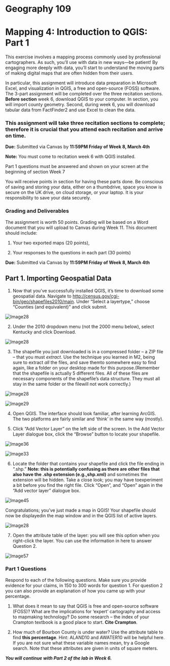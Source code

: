 # Geography 109

# Mapping 4: Introduction to QGIS: Part 1

This exercise involves a mapping process commonly used by professional cartographers. As such, you’ll use with data in new ways—be patient! By engaging more deeply with data, you’ll start to understand the moving parts of making digital maps that are often hidden from their users.

In particular, this assignment will introduce data preparation in Microsoft Excel, and visualization in QGIS, a free and open-source (FOSS) software. The 3-part assignment will be completed over the three recitation sections. **Before section** week 6, download QGIS to your computer. In section, you will import county geometry. Second, during week 6, you will download tabular data from FactFinder2 and use Excel to clean the data.

### This assignment will take three recitation sections to complete; therefore it is crucial that you attend each recitation and arrive on time.

**Due:** Submitted via Canvas by **11:59PM Friday of Week 8, March 4th**

**Note:** You must come to recitation week 6 with QGIS installed.

Part 1 questions must be answered and shown on your screen at the beginning of section Week 7

You will receive points in section for having these parts done. Be conscious of saving and storing your data, either on a thumbdrive, space you know is secure on the UK drive, on cloud storage, or your laptop. It is your responsibility to save your data securely.

### Grading and Deliverables 

The assignment is worth 50 points. Grading will be based on a Word document that you will upload to Canvas during Week 11. This document should include:

1.  Your two exported maps (20 points),

2.  Your responses to the questions in each part (30 points)

**Due:** Submitted via Canvas by **11:59PM Friday of Week 8, March 4th**

## Part 1. Importing Geospatial Data

1. Now that you’ve successfully installed QGIS, it’s time to download some geospatial data. Navigate to http://census.gov/cgi-bin/geo/shapefiles2010/main. Under “Select a layertype,” choose “Counties (and equivalent)” and click submit.

![Image28](images/Image28)

2. Under the 2010 dropdown menu (not the 2000 menu below), select Kentucky and click Download.

![Image28](images/Image28)

3. The shapefile you just downloaded is in a compressed folder – a ZIP file – that you must _extract_. Use the technique you learned in M2, being sure to extract _all_ the files, and save themto somewhere easy to find again, like a folder on your desktop made for this purpose.(Remember that the shapefile is actually 5 different files. All of these files are necessary components of the shapefile’s data structure. They must all stay in the same folder or the filewill not work correctly.)

![Image28](images/Image28)

![Image29](images/Image29)

4. Open QGIS. The interface should look familiar, after learning ArcGIS. The two platforms are fairly similar and ‘think’ in the same way (mostly).

5. Click “Add Vector Layer” on the left side of the screen. In the Add Vector Layer dialogue box, click the “Browse” button to locate your shapefile.

![Image36](images/Image36)

![Image33](images/Image33)

6. Locate the folder that contains your shapefile and click the file ending in “.shp.” **Note: this is potentially confusing as there are other files that also have the .shp extension (e.g.,shp.xml)** and sometimes the extension will be hidden. Take a close look; you may have toexperiment a bit before you find the right file. Click “Open”, and “Open” again in the “Add vector layer” dialogue box.

![Image45](images/Image45)

Congratulations; you’ve just made a map in QGIS! Your shapefile should now be displayedin the map window and in the QGIS list of active layers.

![Image28](images/Image28)

7. Open the attribute table of the layer: you will see this option when you right-click the layer. You can use the information in here to answer Question 2.

![Image57](images/Image57)

### Part 1 Questions

Respond to each of the following questions. Make sure you provide evidence for your claims, in 150 to 300 words for question 1. For question 2 you can also provide an explanation of how you came up with your percentage.

1. What does it mean to say that QGIS is free and open-source software (FOSS)? What are the implications for ‘expert’ cartography and access to mapmaking technology? Do some research – the index of your Crampton textbook is a good place to start. **Cite Crampton**.

2. How much of Bourbon County is under water? Use the attribute table to find **this percentage**. Hint: ALAND10 and AWATER10 will be helpful here. If you are not sure what these variable names mean, try a Google search. Note that these attributes are given in units of square meters.

**_You will continue with Part 2 of the lab in Week 6._**
